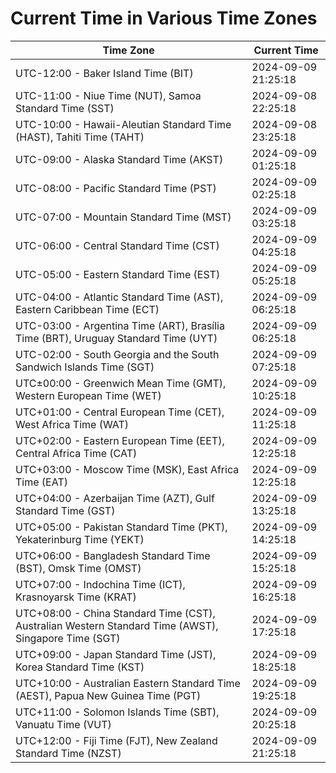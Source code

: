# Current Time in Various Time Zones

| Time Zone | Current Time |
|-----------|--------------|
| UTC-12:00 - Baker Island Time (BIT) | 2024-09-09 21:25:18 |
| UTC-11:00 - Niue Time (NUT), Samoa Standard Time (SST) | 2024-09-08 22:25:18 |
| UTC-10:00 - Hawaii-Aleutian Standard Time (HAST), Tahiti Time (TAHT) | 2024-09-08 23:25:18 |
| UTC-09:00 - Alaska Standard Time (AKST) | 2024-09-09 01:25:18 |
| UTC-08:00 - Pacific Standard Time (PST) | 2024-09-09 02:25:18 |
| UTC-07:00 - Mountain Standard Time (MST) | 2024-09-09 03:25:18 |
| UTC-06:00 - Central Standard Time (CST) | 2024-09-09 04:25:18 |
| UTC-05:00 - Eastern Standard Time (EST) | 2024-09-09 05:25:18 |
| UTC-04:00 - Atlantic Standard Time (AST), Eastern Caribbean Time (ECT) | 2024-09-09 06:25:18 |
| UTC-03:00 - Argentina Time (ART), Brasília Time (BRT), Uruguay Standard Time (UYT) | 2024-09-09 06:25:18 |
| UTC-02:00 - South Georgia and the South Sandwich Islands Time (SGT) | 2024-09-09 07:25:18 |
| UTC±00:00 - Greenwich Mean Time (GMT), Western European Time (WET) | 2024-09-09 10:25:18 |
| UTC+01:00 - Central European Time (CET), West Africa Time (WAT) | 2024-09-09 11:25:18 |
| UTC+02:00 - Eastern European Time (EET), Central Africa Time (CAT) | 2024-09-09 12:25:18 |
| UTC+03:00 - Moscow Time (MSK), East Africa Time (EAT) | 2024-09-09 12:25:18 |
| UTC+04:00 - Azerbaijan Time (AZT), Gulf Standard Time (GST) | 2024-09-09 13:25:18 |
| UTC+05:00 - Pakistan Standard Time (PKT), Yekaterinburg Time (YEKT) | 2024-09-09 14:25:18 |
| UTC+06:00 - Bangladesh Standard Time (BST), Omsk Time (OMST) | 2024-09-09 15:25:18 |
| UTC+07:00 - Indochina Time (ICT), Krasnoyarsk Time (KRAT) | 2024-09-09 16:25:18 |
| UTC+08:00 - China Standard Time (CST), Australian Western Standard Time (AWST), Singapore Time (SGT) | 2024-09-09 17:25:18 |
| UTC+09:00 - Japan Standard Time (JST), Korea Standard Time (KST) | 2024-09-09 18:25:18 |
| UTC+10:00 - Australian Eastern Standard Time (AEST), Papua New Guinea Time (PGT) | 2024-09-09 19:25:18 |
| UTC+11:00 - Solomon Islands Time (SBT), Vanuatu Time (VUT) | 2024-09-09 20:25:18 |
| UTC+12:00 - Fiji Time (FJT), New Zealand Standard Time (NZST) | 2024-09-09 21:25:18 |
